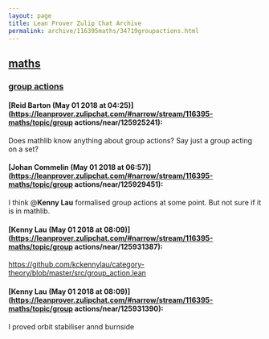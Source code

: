 ```yaml
---
layout: page
title: Lean Prover Zulip Chat Archive 
permalink: archive/116395maths/34719groupactions.html
---
```


## [maths](index.html)
### [group actions](34719groupactions.html)

#### [Reid Barton (May 01 2018 at 04:25)](https://leanprover.zulipchat.com/#narrow/stream/116395-maths/topic/group actions/near/125925241):
Does mathlib know anything about group actions? Say just a group acting on a set?

#### [Johan Commelin (May 01 2018 at 06:57)](https://leanprover.zulipchat.com/#narrow/stream/116395-maths/topic/group actions/near/125929451):
I think @**Kenny Lau**  formalised group actions at some point. But not sure if it is in mathlib.

#### [Kenny Lau (May 01 2018 at 08:09)](https://leanprover.zulipchat.com/#narrow/stream/116395-maths/topic/group actions/near/125931387):
https://github.com/kckennylau/category-theory/blob/master/src/group_action.lean

#### [Kenny Lau (May 01 2018 at 08:09)](https://leanprover.zulipchat.com/#narrow/stream/116395-maths/topic/group actions/near/125931390):
I proved orbit stabiliser annd burnside

